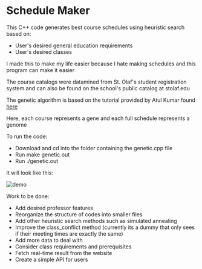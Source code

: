 # Schedule Maker

This C++ code generates best course schedules using heuristic search based on:
* User's desired general education requirements
* User's desired classes 

I made this to make my life easier because I hate making schedules and this program can make it easier

The course catalogs were datamined from St. Olaf's student registration system and can also be found on the school's public catalog at stolaf.edu

The genetic algorithm is based on the tutorial provided by Atul Kumar found [here](https://www.geeksforgeeks.org/genetic-algorithms/)

Here, each course represents a gene and each full schedule represents a genome 

To run the code:
* Download and cd into the folder containing the genetic.cpp file
* Run make genetic.out
* Run ./genetic.out

It will look like this: 

![demo](../assets/Demo.gif)

Work to be done:
* Add desired professor features
* Reorganize the structure of codes into smaller files
* Add other heuristic search methods such as simulated annealing
* Improve the class_conflict method (currently its a dummy that only sees if their meeting times are exactly the same)
* Add more data to deal with 
* Consider class requirements and prerequisites 
* Fetch real-time result from the website
* Create a simple API for users
